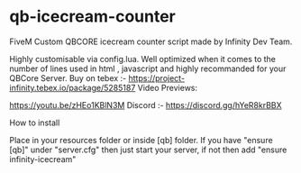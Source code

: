 # qb-icecream-counter
FiveM Custom QBCORE icecream counter script made by Infinity Dev Team.

Highly customisable via config.lua.
Well optimized when it comes to the number of lines used in html , javascript and highly recommanded for your QBCore Server.
Buy on tebex :- https://project-infinity.tebex.io/package/5285187
Video Previews:

https://youtu.be/zHEo1KBlN3M
Discord :- https://discord.gg/hYeR8krBBX

How to install

Place in your resources folder or inside [qb] folder.
If you have "ensure [qb]" under "server.cfg" then just start your server, if not then add "ensure infinity-icecream" 
